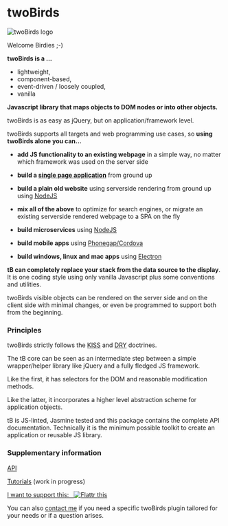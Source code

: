 # twoBirds

![twoBirds logo](http://twobirds.gitlab.io/twobirds-core/twoBirds.svg)

Welcome Birdies ;-)

**twoBirds is a ...**
- lightweight, 
- component-based, 
- event-driven / loosely coupled, 
- vanilla

**Javascript library that maps objects to DOM nodes or into other objects.**

twoBirds is as easy as jQuery, but on application/framework level.

twoBirds supports all targets and web programming use cases, so **using twoBirds alone you can...**

- **add JS functionality to an existing webpage** in a simple way, no matter which framework was used on the server side

- **build a [single page application](https://en.wikipedia.org/wiki/Single-page_application)** from ground up

- **build a plain old website** using serverside rendering from ground up using [NodeJS](https://en.wikipedia.org/wiki/Node.js)

- **mix all of the above** to optimize for search engines, or migrate an existing serverside rendered webpage to a SPA on the fly

- **build microservices** using [NodeJS](https://en.wikipedia.org/wiki/Node.js)

- **build mobile apps** using [Phonegap/Cordova](https://en.wikipedia.org/wiki/Apache_Cordova)

- **build windows, linux and mac apps** using [Electron](https://en.wikipedia.org/wiki/Electron_(software_framework))

**tB can completely replace your stack from the data source to the display**. It is one coding style using only vanilla Javascript plus some conventions and utilities.

twoBirds visible objects can be rendered on the server side and on the client side with minimal changes, or even be programmed to support both from the beginning.

### Principles

twoBirds strictly follows the [KISS](http://principles-wiki.net/principles:keep_it_simple_stupid) and [DRY](http://principles-wiki.net/principles:don_t_repeat_yourself) doctrines.

The tB core can be seen as an intermediate step between a simple wrapper/helper library like jQuery and a fully fledged JS framework. 

Like the first, it has selectors for the DOM and reasonable modification methods. 

Like the latter, it incorporates a higher level abstraction scheme for application objects.

tB is JS-linted, Jasmine tested and this package contains the complete API documentation. Technically it is the minimum possible toolkit to create an application or reusable JS library.

### Supplementary information

[API](http://twobirds.gitlab.io/twobirds-core/)

[Tutorials](https://gitlab.com/twoBirds/twobirds-core/wikis/twoBirds-Tutorials) (work in progress)

[I want to support this:&nbsp;&nbsp;&nbsp;![Flattr this](//button.flattr.com/flattr-badge-large.png)](https://flattr.com/submit/auto?fid=royvyd&url=https%3A%2F%2Fgitlab.com%2FtwoBirds%2Ftwobirds-core) 

You can also [contact me](mailTo:fthuerigen@googlemail.com?subject=regarding%20twoBirds%20...") if you need a specific twoBirds plugin tailored for your needs or if a question arises.

